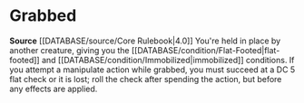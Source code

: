 ﻿---
id: '20'
name: Grabbed

---
# Grabbed

**Source** [[DATABASE/source/Core Rulebook|4.0]]
You're held in place by another creature, giving you the [[DATABASE/condition/Flat-Footed|flat-footed]] and [[DATABASE/condition/Immobilized|immobilized]] conditions. If you attempt a manipulate action while grabbed, you must succeed at a DC 5 flat check or it is lost; roll the check after spending the action, but before any effects are applied.